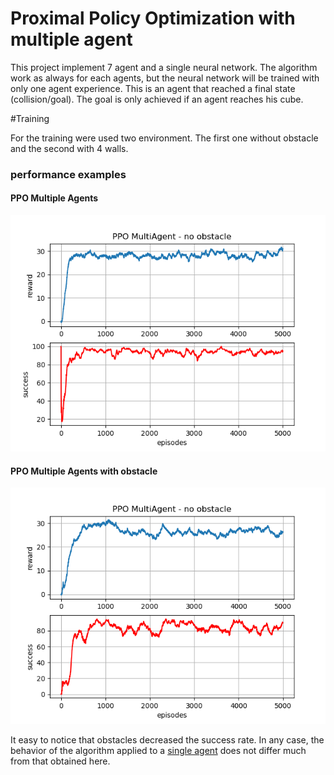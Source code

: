 # Proximal Policy Optimization with multiple agent

This project implement 7 agent and a single neural network. The algorithm work as always for each agents, 
but the neural network will be trained with only one agent experience. 
This is an agent that reached a final state (collision/goal). The goal is only achieved if an agent reaches his cube.


#Training

For the training were used two environment. The first one without obstacle and the second with 4 walls.


### performance examples
#### PPO Multiple Agents
![image](https://github.com/MatteoBrentegani/PPO/blob/master/PPO_MultiAgent/results/ppo_MultiAgent.png)


#### PPO Multiple Agents with obstacle
![image](https://github.com/MatteoBrentegani/PPO/blob/master/PPO_MultiAgent/results/ppo_MultiAgentObstacle.png)

It easy to notice that obstacles decreased the success rate. In any case, the behavior of the algorithm applied to a [single agent](https://github.com/MatteoBrentegani/PPO/tree/master/PPO_DoubleAction) does not differ much from that obtained here.
